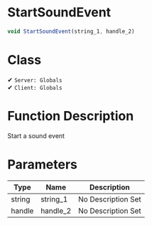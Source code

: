 # StartSoundEvent
```js	
void StartSoundEvent(string_1, handle_2)
```
# Class
✔ `Server: Globals`  
✔ `Client: Globals`  

# Function Description
Start a sound event
# Parameters
Type|Name|Description
--|--|--
string|string_1|No Description Set
handle|handle_2|No Description Set
